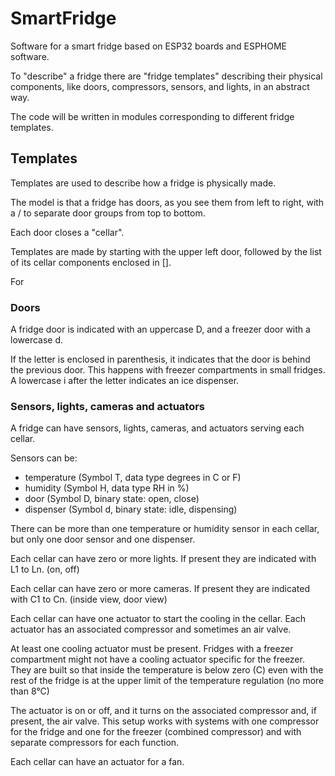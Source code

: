 # SmartFridge
Software for a smart fridge based on ESP32 boards and ESPHOME software.

To "describe" a fridge there are "fridge templates" describing their physical components, like doors, compressors, sensors, and lights, in an abstract way.

The code will be written in modules corresponding to different fridge templates.

## Templates
Templates are used to describe how a fridge is physically made.

The model is that a fridge has doors, as you see them from left to right, with a / to separate door groups from top to bottom.

Each door closes a "cellar".

Templates are made by starting with the upper left door, followed by the list of its cellar components enclosed in [].

For

### Doors

A fridge door is indicated with an uppercase D, and a freezer door with a lowercase d.

If the letter is enclosed in parenthesis, it indicates that the door is behind the previous door. This happens with freezer compartments in small fridges.
A lowercase i after the letter indicates an ice dispenser.

### Sensors, lights, cameras and actuators

A fridge can have sensors, lights, cameras, and actuators serving each cellar.

Sensors can be:
- temperature (Symbol T, data type degrees in C or F)
- humidity (Symbol H, data type RH in %)
- door (Symbol D, binary state: open, close)
- dispenser (Symbol d, binary state: idle, dispensing)

There can be more than one temperature or humidity sensor in each cellar, but only one door sensor and one dispenser.

Each cellar can have zero or more lights. If present they are indicated with L1 to Ln. (on, off)

Each cellar can have zero or more cameras. If present they are indicated with C1 to Cn. (inside view, door view)


Each cellar can have one actuator to start the cooling in the cellar. Each actuator has an associated compressor and sometimes an air valve.

At least one cooling actuator must be present. Fridges with a freezer compartment might not have a cooling actuator specific for the freezer. They are built so that inside the temperature is below zero (C) even with the rest of the fridge is at the upper limit of the temperature regulation (no more than 8°C)

The actuator is on or off, and it turns on the associated compressor and, if present, the air valve. This setup works with systems with one compressor for the fridge and one for the freezer (combined compressor) and with separate compressors for each function.

Each cellar can have an actuator for a fan.
